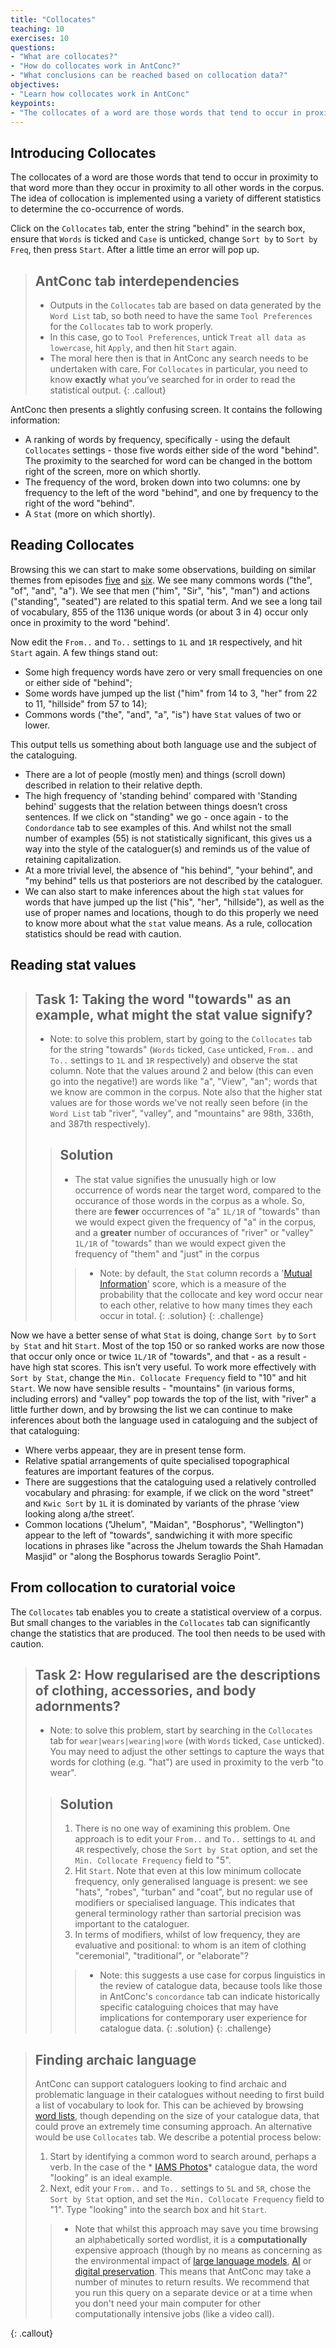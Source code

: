 ```yaml
---
title: "Collocates"
teaching: 10
exercises: 10
questions:
- "What are collocates?"
- "How do collocates work in AntConc?"
- "What conclusions can be reached based on collocation data?"
objectives:
- "Learn how collocates work in AntConc"
keypoints:
- "The collocates of a word are those words that tend to occur in proximity to that word more than they occur in proximity to all other words in the corpus"
---
```


## Introducing Collocates

The collocates of a word are those words that tend to occur in proximity to that word more than they occur in proximity to all other words in the corpus. The idea of collocation is implemented using a variety of different statistics to determine the co-occurrence of words.

Click on the `Collocates` tab, enter the string "behind" in the search box, ensure that `Words` is ticked and `Case` is unticked, change `Sort by` to `Sort by Freq`, then press `Start`. After a little time an error will pop up.

> ## AntConc tab interdependencies
>
>* Outputs in the `Collocates` tab are based on data generated by the `Word List` tab, so both need to have the same `Tool Preferences` for the `Collocates` tab to work properly.
>* In this case, go to `Tool Preferences`, untick `Treat all data as lowercase`, hit `Apply`, and then hit `Start` again.
>* The moral here then is that in AntConc any search needs to be undertaken with care. For `Collocates` in particular, you need to know **exactly** what you’ve searched for in order to read the statistical output.
{: .callout}

AntConc then presents a slightly confusing screen. It contains the following information:

* A ranking of words by frequency, specifically - using the default `Collocates` settings - those five words either side of the word "behind". The proximity to the searched for word can be changed in the bottom right of the screen, more on which shortly.
* The frequency of the word, broken down into two columns: one by frequency to the left of the word "behind", and one by frequency to the right of the word "behind".
* A `Stat` (more on which shortly).

## Reading Collocates

Browsing this we can start to make some observations, building on similar themes from episodes [five](https://cataloguelegacies.github.io/antconc.github.io/05-wordlists/index.html) and [six](https://cataloguelegacies.github.io/antconc.github.io/06-search/index.html). We see many commons words ("the", "of", "and", "a"). We see that men ("him", "Sir", "his", "man") and actions ("standing", "seated") are related to this spatial term. And we see a long tail of vocabulary, 855 of the 1136 unique words (or about 3 in 4) occur only once in proximity to the word "behind'.

Now edit the `From..` and `To..` settings to `1L` and `1R` respectively, and hit `Start` again. A few things stand out:

* Some high frequency words have zero or very small frequencies on one or either side of "behind";
* Some words have jumped up the list ("him" from 14 to 3, "her" from 22 to 11, "hillside" from 57 to 14);
* Commons words ("the", "and", "a", "is") have `Stat` values of two or lower.

This output tells us something about both language use and the subject of the cataloguing.

* There are a lot of people (mostly men) and things (scroll down) described in relation to their relative depth.
* The high frequency of 'standing behind' compared with 'Standing behind' suggests that the relation between things doesn’t cross sentences. If we click on "standing" we go - once again - to the `Condordance` tab to see examples of this. And whilst not the small number of examples (55) is not statistically significant, this gives us a way into the style of the cataloguer(s) and reminds us of the value of retaining capitalization.
* At a more trivial level, the absence of "his behind", "your behind", and "my behind" tells us that posteriors are not described by the cataloguer.
* We can also start to make inferences about the high `stat` values for words that have jumped up the list ("his", "her", "hillside"), as well as the use of proper names and locations, though to do this properly we need to know more about what the `stat` value means. As a rule, collocation statistics should be read with caution.

## Reading stat values

>## Task 1: Taking the word "towards" as an example, what might the stat value signify?
>* Note: to solve this problem, start by going to the `Collocates` tab for the string "towards" (`Words` ticked, `Case` unticked, `From..` and `To..` settings to `1L` and `1R` respectively) and observe the stat column. Note that the values around 2 and below (this can even go into the negative!) are words like "a", "View", "an"; words that we know are common in the corpus. Note also that the higher stat values are for those words we've not really seen before (in the `Word List` tab "river", "valley", and "mountains" are 98th, 336th, and 387th respectively).
>
>>## Solution
>>
>>* The stat value signifies the unusually high or low occurrence of words near the target word, compared to the occurance of those words in the corpus as a whole. So, there are **fewer** occurrences of "a" `1L/1R` of "towards" than we would expect given the frequency of "a" in the corpus, and a **greater** number of occurances of "river" or "valley" `1L/1R` of "towards" than we would expect given the frequency of "them" and "just" in the corpus
>>>* Note: by default, the `Stat` column records a '[Mutual Information](https://en.wikipedia.org/wiki/Mutual_information)' score, which is a measure of the probability that the collocate and key word occur near to each other, relative to how many times they each occur in total.
>{: .solution}
{: .challenge}

Now we have a better sense of what `Stat` is doing, change `Sort by` to `Sort by Stat` and hit `Start`. Most of the top 150 or so ranked works are now those that occur only once or twice `1L/1R` of "towards", and that - as a result - have high stat scores. This isn’t very useful. To work more effectively with `Sort by Stat`, change the `Min. Collocate Frequency` field to "10" and hit `Start`. We now have sensible results - "mountains" (in various forms, including errors) and "valley" pop towards the top of the list, with "river" a little further down, and by browsing the list we can continue to make inferences about both the language used in cataloguing and the subject of that cataloguing:

* Where verbs appeaar, they are in present tense form.
* Relative spatial arrangements of quite specialised topographical features are important features of the corpus.
* There are suggestions that the cataloguing used a relatively controlled vocabulary and phrasing: for example, if we click on the word "street" and `Kwic Sort` by `1L` it is dominated by variants of the phrase ‘view looking along a/the street’.
* Common locations ("Jhelum", "Maidan", "Bosphorus", "Wellington") appear to the left of "towards", sandwiching it with more specific locations in phrases like "across the Jhelum towards the Shah Hamadan Masjid" or "along the Bosphorus towards Seraglio Point".

## From collocation to curatorial voice 

The `Collocates` tab enables you to create a statistical overview of a corpus. But small changes to the variables in the `Collocates` tab can significantly change the statistics that are produced. The tool then needs to be used with caution.

>## Task 2: How regularised are the descriptions of clothing, accessories, and body adornments?
>* Note: to solve this problem, start by searching in the `Collocates` tab for `wear|wears|wearing|wore` (with `Words` ticked, `Case` unticked). You may need to adjust the other settings to capture the ways that words for clothing (e.g. "hat") are used in proximity to the verb "to wear". 
>
>>## Solution
>>
>>1. There is no one way of examining this problem. One approach is to edit your `From..` and `To..` settings to `4L` and `4R` respectively, chose the `Sort by Stat` option, and set the `Min. Collocate Frequency` field to "5".
>>2. Hit `Start`. Note that even at this low minimum collocate frequency, only generalised language is present: we see "hats", "robes", "turban" and "coat", but no regular use of modifiers or specialised language. This indicates that general terminology rather than sartorial precision was important to the cataloguer.
>>3. In terms of modifiers, whilst of low frequency, they are evaluative and positional: to whom is an item of clothing "ceremonial", "traditional", or "elaborate"? 
>>>* Note: this suggests a use case for corpus linguistics in the review of catalogue data, because tools like those in AntConc's `concordance` tab can indicate historically specific cataloguing choices that may have implications for contemporary user experience for catalogue data.
>{: .solution}
{: .challenge}

> ## Finding archaic language
>
> AntConc can support cataloguers looking to find archaic and problematic language in their catalogues without needing to first build a list of vocabulary to look for. This can be achieved by browsing [word lists](https://cataloguelegacies.github.io/antconc.github.io/05-wordlists/index.html), though depending on the size of your catalogue data, that could prove an extremely time consuming approach.
> An alternative would be use `Collocates` tab. We describe a potential process below:
>1. Start by identifying a common word to search around, perhaps a verb. In the case of the * [IAMS Photos](https://github.com/CatalogueLegacies/antconc.github.io/blob/gh-pages/data/IAMS_Photographs_1850-1950_selection3_wordlist.txt)* catalogue data, the word "looking" is an ideal example.
>2. Next, edit your `From..` and `To..` settings to `5L` and `5R`, chose the `Sort by Stat` option, and set the `Min. Collocate Frequency` field to "1". Type "looking" into the search box and hit `Start`.
>>* Note that whilst this approach may save you time browsing an alphabetically sorted wordlist, it is a **computationally** expensive approach (though by no means as concerning as the environmental impact of [large language models](http://faculty.washington.edu/ebender/papers/Stochastic_Parrots.pdf), [AI](http://arxiv.org/abs/1907.10597) or [digital preservation](http://doi.org/10.17723/0360-9081-82.1.165). This means that AntConc may take a number of minutes to return results. We recommend that you run this query on a separate device or at a time when you don't need your main computer for other computationally intensive jobs (like a video call).
>
{: .callout}
